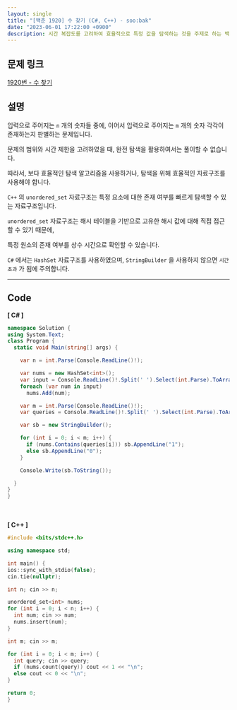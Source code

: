 ```yaml
---
layout: single
title: "[백준 1920] 수 찾기 (C#, C++) - soo:bak"
date: "2023-06-01 17:22:00 +0900"
description: 시간 복잡도를 고려하여 효율적으로 특정 값을 탐색하는 것을 주제로 하는 백준 1920번 문제를 C++ C# 으로 풀이 및 해설
---
```


## 문제 링크
  [1920번 - 수 찾기](https://www.acmicpc.net/problem/1920)

## 설명
입력으로 주어지는 `n` 개의 숫자들 중에, 이어서 입력으로 주어지는 `m` 개의 숫자 각각이 존재하는지 판별하는 문제입니다. <br>

문제의 범위와 시간 제한을 고려하였을 때, 완전 탐색을 활용하여서는 풀이할 수 없습니다. <br>

따라서, 보다 효율적인 탐색 알고리즘을 사용하거나, 탐색을 위해 효율적인 자료구조를 사용해야 합니다. <br>

`C++` 의 `unordered_set` 자료구조는 특정 요소에 대한 존재 여부를 빠르게 탐색할 수 있는 자료구조입니다.

`unordered_set` 자료구조는 해시 테이블을 기반으로 고유한 해시 값에 대해 직접 접근할 수 있기 때문에,<br>

특정 원소의 존재 여부를 상수 시간으로 확인할 수 있습니다. <br>

`C#` 에서는 `HashSet` 자료구조를 사용하였으며, `StringBuilder` 을 사용하지 않으면 `시간 초과` 가 됨에 주의합니다. <br>

- - -

## Code
<b>[ C# ] </b>
<br>

  ```c#
namespace Solution {
  using System.Text;
  class Program {
    static void Main(string[] args) {

      var n = int.Parse(Console.ReadLine()!);

      var nums = new HashSet<int>();
      var input = Console.ReadLine()!.Split(' ').Select(int.Parse).ToArray();
      foreach (var num in input)
        nums.Add(num);

      var m = int.Parse(Console.ReadLine()!);
      var queries = Console.ReadLine()!.Split(' ').Select(int.Parse).ToArray();

      var sb = new StringBuilder();

      for (int i = 0; i < m; i++) {
        if (nums.Contains(queries[i])) sb.AppendLine("1");
        else sb.AppendLine("0");
      }

      Console.Write(sb.ToString());

    }
  }
}
  ```
<br><br>
<b>[ C++ ] </b>
<br>

  ```c++
#include <bits/stdc++.h>

using namespace std;

int main() {
  ios::sync_with_stdio(false);
  cin.tie(nullptr);

  int n; cin >> n;

  unordered_set<int> nums;
  for (int i = 0; i < n; i++) {
    int num; cin >> num;
    nums.insert(num);
  }

  int m; cin >> m;

  for (int i = 0; i < m; i++) {
    int query; cin >> query;
    if (nums.count(query)) cout << 1 << "\n";
    else cout << 0 << "\n";
  }

  return 0;
}
  ```
